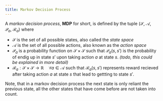 ```yaml
---
title: Markov Decision Process
---
```

A *markov decision process*, **MDP** for short,  is defined by the tuple $(\mathcal{S}, \; \mathcal{A}, \; \mathcal{P}_{a}, \; \mathcal{R}_{a})$ where
- $\mathcal{S}$ is the set of all possible states, also called the *state space*
- $\mathcal{A}$ is the set of all possible actions, also known as the *action space*
- $\mathcal{P}_{a}$ is a probability function on $\mathcal{S} \times \mathcal{S}$ such that $\mathcal{P}_{a}(s, s')$ is the probability of endig up in state $s'$ upon taking action $a$ at state $s$. *(todo, this could be explained in more detail)*
- $\mathcal{R}_{a} : \mathcal{S} \times \mathcal{S} \to \mathbb{R} \quad \forall a \in \mathcal{A}$ such that $\mathcal{R}_{a}(s, s')$ represents reward recieved after taking action $a$ at state $s$ that lead to gettting to state $s'$.

Note, that in a markov decision process the next state is only reliant the previous state, all the other states that have come before are not taken into count.